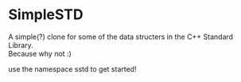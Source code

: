 # SimpleSTD

A simple(?) clone for some of the data structers in the C++ Standard Library.  
Because why not :)

use the namespace sstd to get started!